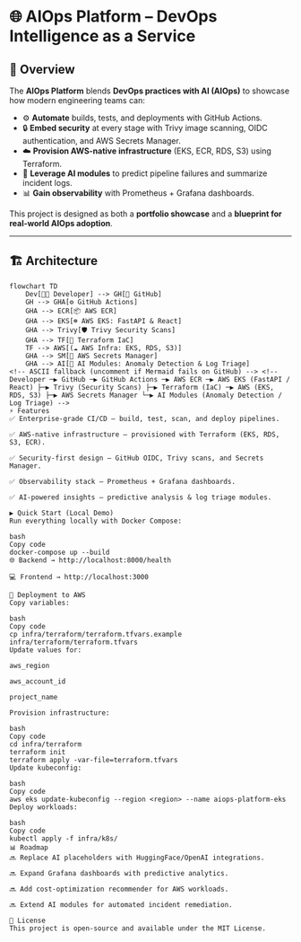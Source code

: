# 🌐 AIOps Platform – DevOps Intelligence as a Service  

## 🚀 Overview  
The **AIOps Platform** blends **DevOps practices with AI (AIOps)** to showcase how modern engineering teams can:  

- ⚙️ **Automate** builds, tests, and deployments with GitHub Actions.  
- 🔒 **Embed security** at every stage with Trivy image scanning, OIDC authentication, and AWS Secrets Manager.  
- ☁️ **Provision AWS-native infrastructure** (EKS, ECR, RDS, S3) using Terraform.  
- 🤖 **Leverage AI modules** to predict pipeline failures and summarize incident logs.  
- 📊 **Gain observability** with Prometheus + Grafana dashboards.  

This project is designed as both a **portfolio showcase** and a **blueprint for real-world AIOps adoption**.  

---

## 🏗️ Architecture  

```mermaid
flowchart TD
    Dev[👨‍💻 Developer] --> GH[📂 GitHub]
    GH --> GHA[⚙️ GitHub Actions]
    GHA --> ECR[📦 AWS ECR]
    GHA --> EKS[☸️ AWS EKS: FastAPI & React]
    GHA --> Trivy[🛡️ Trivy Security Scans]
    GHA --> TF[📜 Terraform IaC]
    TF --> AWS[(☁️ AWS Infra: EKS, RDS, S3)]
    GHA --> SM[🔑 AWS Secrets Manager]
    GHA --> AI[🤖 AI Modules: Anomaly Detection & Log Triage]
<!-- ASCII fallback (uncomment if Mermaid fails on GitHub) --> <!-- Developer ─▶ GitHub ─▶ GitHub Actions ─▶ AWS ECR ─▶ AWS EKS (FastAPI / React) ├─▶ Trivy (Security Scans) ├─▶ Terraform (IaC) ─▶ AWS (EKS, RDS, S3) ├─▶ AWS Secrets Manager └─▶ AI Modules (Anomaly Detection / Log Triage) -->
⚡ Features
✅ Enterprise-grade CI/CD – build, test, scan, and deploy pipelines.

✅ AWS-native infrastructure – provisioned with Terraform (EKS, RDS, S3, ECR).

✅ Security-first design – GitHub OIDC, Trivy scans, and Secrets Manager.

✅ Observability stack – Prometheus + Grafana dashboards.

✅ AI-powered insights – predictive analysis & log triage modules.

▶️ Quick Start (Local Demo)
Run everything locally with Docker Compose:

bash
Copy code
docker-compose up --build
🌐 Backend → http://localhost:8000/health

💻 Frontend → http://localhost:3000

🚀 Deployment to AWS
Copy variables:

bash
Copy code
cp infra/terraform/terraform.tfvars.example infra/terraform/terraform.tfvars
Update values for:

aws_region

aws_account_id

project_name

Provision infrastructure:

bash
Copy code
cd infra/terraform
terraform init
terraform apply -var-file=terraform.tfvars
Update kubeconfig:

bash
Copy code
aws eks update-kubeconfig --region <region> --name aiops-platform-eks
Deploy workloads:

bash
Copy code
kubectl apply -f infra/k8s/
📊 Roadmap
🔜 Replace AI placeholders with HuggingFace/OpenAI integrations.

🔜 Expand Grafana dashboards with predictive analytics.

🔜 Add cost-optimization recommender for AWS workloads.

🔜 Extend AI modules for automated incident remediation.

📜 License
This project is open-source and available under the MIT License.